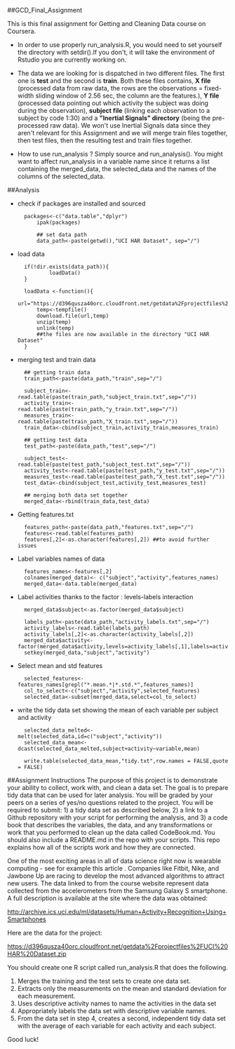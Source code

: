##GCD_Final_Assignment

This is this final assignment for Getting and Cleaning Data course on Coursera.

* In order to use properly run_analysis.R, you would need to set yourself the directory with setdir().If you don't, it will take the environment of Rstudio you are currently working on.

* The data we are looking for is dispatched in two different files. The first one is **test** and the second is **train**. Both these files contains, **X file** (processed data from raw data, the rows are the observations = fixed-width sliding window of 2.56 sec, the column are the features.), **Y file** (processed data pointing out which activity the subject was doing during the observation), **subject file** (linking each observation to a subject by code 1:30) and a **"Inertial Signals" directory** (being the pre-processed raw data). We won't use Inertial Signals data since they aren't relevant for this Assignment and we will merge train files together, then test files, then the resulting test and train files together.

* How to use run_analysis ? Simply source and run_analysis(). You might want to affect run_analysis in a variable name since it returns a list containing the merged_data, the selected_data and the names of the columns of the selected_data.

##Analysis
* check if packages are installed and sourced

        packages<-c("data.table","dplyr")
            ipak(packages)

            ## set data path
            data_path<-paste(getwd(),"UCI HAR Dataset", sep="/")

* load data

        if(!dir.exists(data_path)){
                loadData()
        }

        loadData <-function(){
            url="https://d396qusza40orc.cloudfront.net/getdata%2Fprojectfiles%2FUCI%20HAR%20Dataset.zip"
            temp<-tempfile()
            download.file(url,temp)
            unzip(temp)
            unlink(temp)
            ##the files are now available in the directory "UCI HAR Dataset"
        }

* merging test and train data

        ## getting train data
        train_path<-paste(data_path,"train",sep="/")

        subject_train<-read.table(paste(train_path,"subject_train.txt",sep="/"))
        activity_train<-read.table(paste(train_path,"y_train.txt",sep="/"))
        measures_train<-read.table(paste(train_path,"X_train.txt",sep="/"))
        train_data<-cbind(subject_train,activity_train,measures_train)

        ## getting test data
        test_path<-paste(data_path,"test",sep="/")

        subject_test<-read.table(paste(test_path,"subject_test.txt",sep="/"))
        activity_test<-read.table(paste(test_path,"y_test.txt",sep="/"))
        measures_test<-read.table(paste(test_path,"X_test.txt",sep="/"))
        test_data<-cbind(subject_test,activity_test,measures_test)

        ## merging both data set together
        merged_data<-rbind(train_data,test_data)

* Getting features.txt

        features_path<-paste(data_path,"features.txt",sep="/")
        features<-read.table(features_path)
        features[,2]<-as.character(features[,2]) ##to avoid further issues

* Label variables names of data

        features_names<-features[,2]
        colnames(merged_data)<- c("subject","activity",features_names)
        merged_data<-data.table(merged_data)

* Label activities thanks to the factor : levels-labels interaction
        
        merged_data$subject<-as.factor(merged_data$subject)

        labels_path<-paste(data_path,"activity_labels.txt",sep="/")
        activity_labels<-read.table(labels_path)
        activity_labels[,2]<-as.character(activity_labels[,2])
        merged_data$activity<-factor(merged_data$activity,levels=activity_labels[,1],labels=activity_labels[,2])
        setkey(merged_data,"subject","activity")

* Select mean and std features 
        
        selected_features<-features_names[grepl("*.mean.*|*.std.*",features_names)]
        col_to_select<-c("subject","activity",selected_features)
        selected_data<-subset(merged_data,select=col_to_select)

* write the tidy data set showing the mean of each variable per subject and activity
        
        selected_data_melted<-melt(selected_data,id=c("subject","activity"))
        selected_data_mean<-dcast(selected_data_melted,subject+activity~variable,mean)

        write.table(selected_data_mean,"tidy.txt",row.names = FALSE,quote = FALSE)


##Assignment Instructions
The purpose of this project is to demonstrate your ability to collect, work with, and clean a data set. The goal is to prepare tidy data that can be used for later analysis. You will be graded by your peers on a series of yes/no questions related to the project. You will be required to submit: 1) a tidy data set as described below, 2) a link to a Github repository with your script for performing the analysis, and 3) a code book that describes the variables, the data, and any transformations or work that you performed to clean up the data called CodeBook.md. You should also include a README.md in the repo with your scripts. This repo explains how all of the scripts work and how they are connected.

One of the most exciting areas in all of data science right now is wearable computing - see for example this article . Companies like Fitbit, Nike, and Jawbone Up are racing to develop the most advanced algorithms to attract new users. The data linked to from the course website represent data collected from the accelerometers from the Samsung Galaxy S smartphone. A full description is available at the site where the data was obtained:

http://archive.ics.uci.edu/ml/datasets/Human+Activity+Recognition+Using+Smartphones

Here are the data for the project:

https://d396qusza40orc.cloudfront.net/getdata%2Fprojectfiles%2FUCI%20HAR%20Dataset.zip

You should create one R script called run_analysis.R that does the following.

1. Merges the training and the test sets to create one data set.
2. Extracts only the measurements on the mean and standard deviation for each measurement.
3. Uses descriptive activity names to name the activities in the data set
4. Appropriately labels the data set with descriptive variable names.
5. From the data set in step 4, creates a second, independent tidy data set with the average of each variable for each activity and each subject.

Good luck!